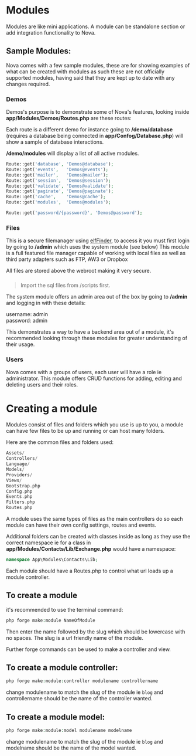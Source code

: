 
# Modules

Modules are like mini applications. A module can be standalone section or add integration functionality to Nova.

## Sample Modules:

Nova comes with a few sample modules, these are for showing examples of what can be created with modules as such these are not officially supported modules, having said that they are kept up to date with any changes required.

### Demos

Demos's purpose is to demonstrate some of Nova's features, looking inside **app/Modules/Demos/Routes.php** are these routes:

Each route is a different demo for instance going to **/demo/database** (requires a database being connected in **app/Confog/Database.php**)
will show a sample of database interactions.

**/demo/modules** will display a list of all active modules.

```php
Route::get('database', 'Demos@database');
Route::get('events',   'Demos@events');
Route::get('mailer',   'Demos@mailer');
Route::get('session',  'Demos@session');
Route::get('validate', 'Demos@validate');
Route::get('paginate', 'Demos@paginate');
Route::get('cache',    'Demos@cache');
Route::get('modules',  'Demos@modules');

Route::get('password/{password}', 'Demos@password');
```

### Files

This is a secure filemanager using [elfFinder](https://studio-42.github.io/elFinder/), to access it you must first login by going to **/admin** which uses the system module (see below)
This module is a full featured file manager capable of working with local files as well as third party adapters such as FTP, AW3 or Dropbox

All files are stored above the webroot making it very secure.

###

>Import the sql files from /scripts first.

The system module offers an admin area out of the box by going to **/admin** and logging in with these details:

username: admin<br>
password: admin

This demonstrates a way to have a backend area out of a module, it's recommended looking through these modules for greater understanding of their usage.

### Users

Nova comes with a groups of users, each user will have a role ie administrator. This module offers CRUD functions for adding, editing and deleting users and their roles.

# Creating a module

Modules consist of files and folders which you use is up to you, a module can have few files to be up and running or can host many folders.

Here are the common files and folders used:

```php
Assets/
Controllers/
Language/
Models/
Providers/
Views/
Bootstrap.php
Config.php
Events.php
Filters.php
Routes.php
```

A module uses the same types of files as the main controllers do so each module can have their own config settings, routes and events.

Additional folders can be created with classes inside as long as they use the correct namespace ie for a class in **app/Modules/Contacts/Lib/Exchange.php** would have a namespace:

```php
namespace App\Modules\Contacts\Lib;
```

Each module should have a Routes.php to control what url loads up a module controller.


## To create a module

it's recommended to use the terminal command:

```php
php forge make:module NameOfModule
```

Then enter the name followed by the slug which should be lowercase with no spaces. The slug is a url friendly name of the module.

Further forge commands can be used to make a controller and view.

## To create a module controller:

```php
php forge make:module:controller modulename controllername
```

change modulename to match the slug of the module ie `blog` and controllername should be the name of the controller wanted.

## To create a module model:

```php
php forge make:module:model modulename modelname
```

change modulename to match the slug of the module ie `blog` and modelname should be the name of the model wanted.
